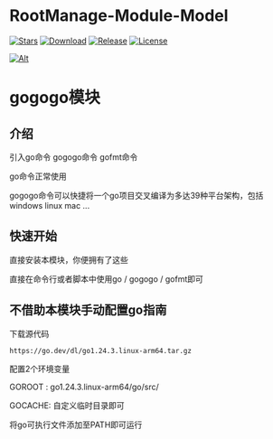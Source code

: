# RootManage-Module-Model

[![Stars](https://img.shields.io/github/stars/LIghtJUNction/RootManage-Module-Model?label=stars)](https://github.com/LIghtJUNction)
[![Download](https://img.shields.io/github/downloads/LIghtJUNction/RootManage-Module-Model/total)](https://github.com/LIghtJUNction/RootManage-Module-Model/releases)
[![Release](https://img.shields.io/github/v/release/LIghtJUNction/RootManage-Module-Model?label=release)](https://github.com/LIghtJUNction/RootManage-Module-Model/releases/latest)
[![License](https://img.shields.io/github/license/LIghtJUNction/RootManage-Module-Model?label=License)](https://choosealicense.com/licenses/gpl-3.0)

[![Alt](https://repobeats.axiom.co/api/embed/4dbcdf8b2d24156dcf08cef7cc801d9adb317cae.svg "Repobeats analytics image")](https://github.com/LIghtJUNction/RootManage-Module-Model/)

# gogogo模块

## 介绍

引入go命令 gogogo命令 gofmt命令

go命令正常使用

gogogo命令可以快捷将一个go项目交叉编译为多达39种平台架构，包括windows linux mac ...

## 快速开始

直接安装本模块，你便拥有了这些

直接在命令行或者脚本中使用go / gogogo / gofmt即可


## 不借助本模块手动配置go指南

下载源代码

```下载源代码
https://go.dev/dl/go1.24.3.linux-arm64.tar.gz
```

配置2个环境变量

GOROOT : go1.24.3.linux-arm64/go/src/

GOCACHE: 自定义临时目录即可

将go可执行文件添加至PATH即可运行
